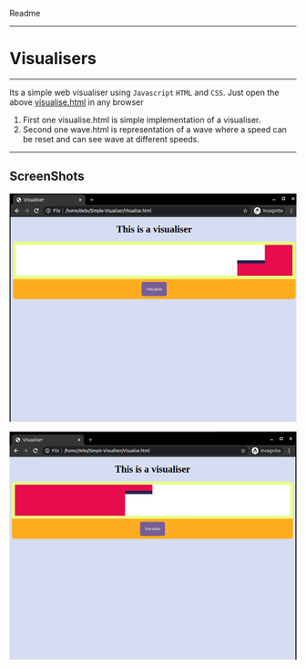 Readme
___
# Visualisers
___
Its a simple web visualiser using `Javascript` `HTML` and `CSS`.
Just open the above [visualise.html](visualise.html) in any browser 
1. First one visualise.html is simple implementation of a visualiser.
2. Second one wave.html is representation of a wave where a speed can be reset and can see wave at different speeds.
___
## ScreenShots
<img src = "screenshots/pic1.png"
height = 400px
weight = 600px
alt = "screenshot 1">

<img src = "screenshots/pic2.png"
height = 400px
weight = 600px
alt = "screenshot 2">
